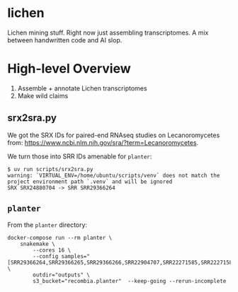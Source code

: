 # lichen
Lichen mining stuff. Right now just assembling transcriptomes. A mix between handwritten code and AI slop.

# High-level Overview

1. Assemble + annotate Lichen transcriptomes
2. Make wild claims


## srx2sra.py
We got the SRX IDs for paired-end RNAseq studies on Lecanoromycetes from: https://www.ncbi.nlm.nih.gov/sra/?term=Lecanoromycetes.

We turn those into SRR IDs amenable for `planter`:

```
$ uv run scripts/srx2sra.py
warning: `VIRTUAL_ENV=/home/ubuntu/scripts/venv` does not match the project environment path `.venv` and will be ignored
SRX SRX24880704 -> SRR SRR29366264
```

## `planter`
From the `planter` directory:
```console
docker-compose run --rm planter \
    snakemake \
        --cores 16 \
        --config samples="[SRR29366264,SRR29366265,SRR29366266,SRR22904707,SRR22271585,SRR22271586,SRR22271587,SRR22271588,SRR22271589,SRR19034772,SRR19034773,SRR18070778,SRR18070779,SRR18070780,SRR18070781,SRR18070782,SRR18070783,SRR18070784,SRR18070785,SRR18070786,SRR18070787,SRR18070788,SRR18070789,SRR18070790,SRR18070791,SRR18070792,SRR18070793,SRR18070794,SRR18070795,SRR14292007,SRR14292008,SRR10444679,SRR10444680,SRR10444681,SRR10444682,SRR10444683,SRR10444684,SRR8859643,SRR8859644,SRR8859645,SRR8859646,SRR8859647,SRR8859648,SRR6048009,SRR5489198]" \                             
        outdir="outputs" \
        s3_bucket="recombia.planter"  --keep-going --rerun-incomplete
```